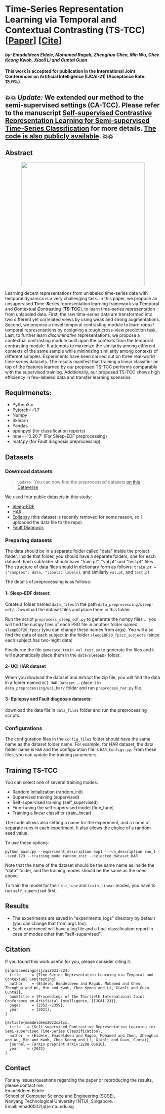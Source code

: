 # Time-Series Representation Learning via Temporal and Contextual Contrasting (TS-TCC) [[Paper](https://www.ijcai.org/proceedings/2021/0324.pdf)] [[Cite](#citation)]
#### *by: Emadeldeen Eldele, Mohamed Ragab, Zhenghua Chen, Min Wu, Chee Keong Kwoh, Xiaoli Li and Cuntai Guan*
#### This work is accepted for publication in the International Joint Conferences on Artificial Intelligence (IJCAI-21) (Acceptance Rate: 13.9%).

## :boom::boom: *Update:* We extended our method to the semi-supervised settings (CA-TCC). Please refer to the manuscript [Self-supervised Contrastive Representation Learning for Semi-supervised Time-Series Classification](http://arxiv.org/abs/2208.06616) for more details. [The code is also publicly available](https://github.com/emadeldeen24/CA-TCC). :boom::boom:


## Abstract
<p align="center">
<img src="misc/TS_TCC.png" width="400" class="center">
</p>

Learning decent representations from unlabeled time-series data with temporal dynamics is a very challenging task. In this paper, we propose an unsupervised <b>T</b>ime-<b>S</b>eries representation learning framework via <b>T</b>emporal and <b>C</b>ontextual <b>C</b>ontrasting (<b>TS-TCC</b>), to learn time-series representation from unlabeled data. First, the raw time-series data are transformed into two different yet correlated views by using weak and strong augmentations. Second, we propose a novel temporal contrasting module to learn <i>robust</i> temporal representations by designing a tough cross-view prediction task. Last, to further learn <i>discriminative</i> representations, we propose a contextual contrasting module built upon the contexts from the temporal contrasting module. It attempts to maximize the similarity among different contexts of the same sample while minimizing similarity among contexts of different samples. Experiments have been carried out on three real-world time-series datasets. The results manifest that training a linear classifier on top of the features learned by our proposed TS-TCC performs comparably with the supervised training. Additionally, our proposed TS-TCC shows high efficiency in few-labeled data and transfer learning scenarios. 


## Requirmenets:
- Python3.x
- Pytorch==1.7
- Numpy
- Sklearn
- Pandas
- openpyxl (for classification reports)
- mne=='0.20.7' (For Sleep-EDF preprocessing)
- mat4py (for Fault diagnosis preprocessing)
## Datasets
### Download datasets
> `Update:` You can now find the preprocessed datasets [on this Dataverse](https://researchdata.ntu.edu.sg/dataverse/tstcc/)

We used four public datasets in this study:
- [Sleep-EDF](https://gist.github.com/emadeldeen24/a22691e36759934e53984289a94cb09b)
- [HAR](https://archive.ics.uci.edu/ml/datasets/Human+Activity+Recognition+Using+Smartphones)  
- [Epilepsy](https://archive.ics.uci.edu/ml/datasets/Epileptic+Seizure+Recognition) (this dataset is recently removed for some reason, so I uploaded the data file to the repo)
- [Fault Diagnosis](https://mb.uni-paderborn.de/en/kat/main-research/datacenter/bearing-datacenter/data-sets-and-download)

### Preparing datasets
The data should be in a separate folder called "data" inside the project folder.
Inside that folder, you should have a separate folders; one for each dataset. Each subfolder should have "train.pt", "val.pt" and "test.pt" files.
The structure of data files should in dictionary form as follows:
`train.pt = {"samples": data, "labels: labels}`, and similarly `val.pt`, and `test.pt`

The details of preprocessing is as follows:
#### 1- Sleep-EDF dataset:
Create a folder named `data_files` in the path `data_preprocessing/sleep-edf/`.
Download the dataset files and place them in this folder. 

Run the script `preprocess_sleep_edf.py` to generate the numpy files ... you will find the numpy files of 
each PSG file in another folder named `sleepEDF20_fpzcz` (you can change these names from args).
You will also find the data of each subject in the folder `sleepEDF20_fpzcz_subjects` (since each subject has two-night data)

Finally run the file `generate_train_val_test.py` to generate the files and it will automatically place
them in the `data/sleepEDF` folder.

#### 2- UCI HAR dataset
When you dowload the dataset and extract the zip file, you will find the data in a folder named
`UCI HAR Dataset` ... place it in `data_preprocessing/uci_har/` folder and run `preprocess_har.py` file.

#### 3- Epilepsy and Fault diagnosis datasets:
download the data file in `data_files` folder and run the preprocessing scripts.


### Configurations
The configuration files in the `config_files` folder should have the same name as the dataset folder name.
For example, for HAR dataset, the data folder name is `HAR` and the configuration file is `HAR_Configs.py`.
From these files, you can update the training parameters.

## Training TS-TCC 
You can select one of several training modes:
 - Random Initialization (random_init)
 - Supervised training (supervised)
 - Self-supervised training (self_supervised)
 - Fine-tuning the self-supervised model (fine_tune)
 - Training a linear classifier (train_linear)

The code allows also setting a name for the experiment, and a name of separate runs in each experiment.
It also allows the choice of a random seed value.

To use these options:
```
python main.py --experiment_description exp1 --run_description run_1 --seed 123 --training_mode random_init --selected_dataset HAR
```
Note that the name of the dataset should be the same name as inside the "data" folder, and the training modes should be
the same as the ones above.

To train the model for the `fine_tune` and `train_linear` modes, you have to run `self_supervised` first.


## Results
- The experiments are saved in "experiments_logs" directory by default (you can change that from args too).
- Each experiment will have a log file and a final classification report in case of modes other that "self-supervised".

## Citation
If you found this work useful for you, please consider citing it.
```
@inproceedings{ijcai2021-324,
  title     = {Time-Series Representation Learning via Temporal and Contextual Contrasting},
  author    = {Eldele, Emadeldeen and Ragab, Mohamed and Chen, Zhenghua and Wu, Min and Kwoh, Chee Keong and Li, Xiaoli and Guan, Cuntai},
  booktitle = {Proceedings of the Thirtieth International Joint Conference on Artificial Intelligence, {IJCAI-21}},
  pages     = {2352--2359},
  year      = {2021},
}
```
```
@article{emadeldeen2022catcc,
  title   = {Self-supervised Contrastive Representation Learning for Semi-supervised Time-Series Classification},
  author  = {Eldele, Emadeldeen and Ragab, Mohamed and Chen, Zhenghua and Wu, Min and Kwoh, Chee Keong and Li, Xiaoli and Guan, Cuntai},
  journal = {arXiv preprint arXiv:2208.06616},
  year    = {2022}
}
```

## Contact
For any issues/questions regarding the paper or reproducing the results, please contact me.   
Emadeldeen Eldele   
School of Computer Science and Engineering (SCSE),   
Nanyang Technological University (NTU), Singapore.   
Email: emad0002{at}e.ntu.edu.sg   

